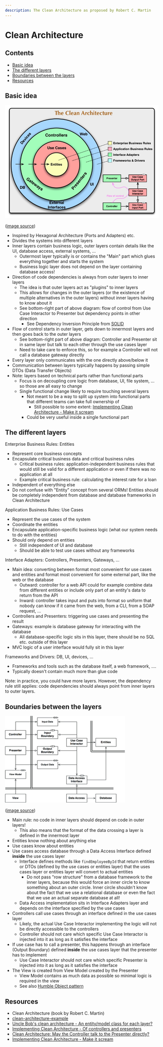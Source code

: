 ```yaml
---
description: The Clean Architecture as proposed by Robert C. Martin
---
```


# Clean Architecture

## Contents

-   [Basic idea](#basic-idea)
-   [The different layers](#the-different-layers)
-   [Boundaries between the layers](#boundaries-between-the-layers)
-   [Resources](#resources)

## Basic idea

![Clean Architecture](_img/Clean-Architecture/clean-architecture.jpg)

([image source](https://blog.cleancoder.com/uncle-bob/2012/08/13/the-clean-architecture.html))

-   Inspired by Hexagonal Architecture (Ports and Adapters) etc.
-   Divides the systems into different layers
-   Inner layers contain business logic, outer layers contain details like the UI, database access, external systems, ...
    -   Outermost layer typically is or contains the "Main" part which glues everything together and starts the system
    -   Business logic layer does not depend on the layer containing database access!
-   Direction of code dependencies is always from outer layers to inner layers
    -   The idea is that outer layers act as "plugins" to inner layers
    -   This allows for changes in the outer layers (or the existence of multiple alternatives in the outer layers) without inner layers having to know about it
    -   See bottom-right part of above diagram: flow of control from Use Case Interactor to Presenter but dependency points in other direction
        -   See Dependency Inversion Principle from [SOLID](../oo-design/SOLID-principles.md)
-   Flow of control starts in outer layer, gets down to innermost layers and then goes back to the outer layers
    -   See bottom-right part of above diagram: Controller and Presenter sit in same layer but talk to each other through the use cases layer
    -   Need to take care to enforce this, so for example a Controller will not call a database gateway directly
-   Every layer only communicates with the one directly above/below it
-   Communication between layers typically happens by passing simple DTOs (Data Transfer Objects)
-   Note: layers based on technical parts rather than functional parts
    -   Focus is on decoupling core logic from database, UI, file system, ... so those are all easy to change
    -   Single functional change likely to require touching several layers
        -   Not meant to be a way to split up system into functional parts that different teams can take full ownership of
            -   Still possible to some extent: [Implementing Clean Architecture - Make it scream](http://www.plainionist.net/Implementing-Clean-Architecture-Scream/)
        -   Could be very useful inside a single functional part

## The different layers

Enterprise Business Rules: Entities

-   Represent core business concepts
-   Encapsulate critical business data and critical business rules
    -   Critical business rules: application-independent business rules that would still be valid for a different application or even if there was no application at all
    -   Example critical business rule: calculating the interest rate for a loan
-   Independent of everything else
-   Do not confuse with "Entity" concept from several ORMs! Entities should be completely independent from database and database frameworks in Clean Architecture

Application Business Rules: Use Cases

-   Represent the use cases of the system
-   Coordinate the entities
-   Encapsulate application-specific business logic (what our system needs to do with the entities)
-   Should only depend on entities
    -   Still independent of UI and database
    -   Should be able to test use cases without any frameworks

Interface Adapters: Controllers, Presenters, Gateways, ...

-   Main idea: converting between format most convenient for use cases and entities and format most convenient for some external part, like the web or the database
    -   Outward: controller for a web API could for example combine data from different entities or include only part of an entity's data to return from the API
    -   Inward: controller takes input and puts into format so uniform that nobody can know if it came from the web, from a CLI, from a SOAP request, ...
-   Controllers and Presenters: triggering use cases and presenting the result
-   Gateways: example is database gateway for interacting with the database
    -   All database-specific logic sits in this layer, there should be no SQL etc. outside of this layer
-   MVC logic of a user interface would fully sit in this layer

Frameworks and Drivers: DB, UI, devices, ...

-   Frameworks and tools such as the database itself, a web framework, ....
-   Typically doesn't contain much more than glue code

Note: in practice, you could have more layers. However, the dependency rule still applies: code dependencies should always point from inner layers to outer layers.

## Boundaries between the layers

![Clean Architecture](_img/Clean-Architecture/clean-architecture-boundaries.jpg)

([image source](https://softwareengineering.stackexchange.com/questions/380251/clean-architecture-what-is-the-view-model))

-   Main rule: no code in inner layers should depend on code in outer layers!
    -   This also means that the format of the data crossing a layer is defined in the innermost layer
-   Entities know nothing about anything else
-   Use cases know about entities
-   Use cases access database through a Data Access Interface defined **inside** the use cases layer
    -   Interface defines methods like `findEmployeeById` that return entities or DTOs (defined by the use cases or entities layer) that the uses cases layer or entities layer will convert to actual entities
        -   Do not pass "row structure" from a database framework to the inner layers, because this would force an inner circle to know something about an outer circle. Inner circle shouldn't know about the fact that we use a relational database or even the fact that we use an actual separate database at all!
    -   Data Access implementation sits in Interface Adapters layer and depends on the interface specified by the use cases
-   Controllers call use cases through an interface defined in the use cases layer
    -   Likely, the actual Use Case Interactor implementing the logic will not be directly accessible to the controllers
    -   Controller should not care which specific Use Case Interactor is injected into it as long as it satisfies the interface
-   If use case has to call a presenter, this happens through an interface (Output Boundary) defined **inside** the use cases layer that the presenter has to implement
    -   Use Case Interactor should not care which specific Presenter is injected into it as long as it satisfies the interface
-   The View is created from View Model created by the Presenter
    -   View Model contains as much data as possible so minimal logic is required in the view
    -   See also [Humble Object pattern](../Humble-Object-pattern.md)

## Resources

-   Clean Architecture (book by Robert C. Martin)
-   [clean-architecture-example](https://github.com/mattia-battiston/clean-architecture-example)
-   [Uncle Bob's clean architecture - An entity/model class for each layer?](https://softwareengineering.stackexchange.com/questions/303478/uncle-bobs-clean-architecture-an-entity-model-class-for-each-layer)
-   [Implementing Clean Architecture - Of controllers and presenters](http://www.plainionist.net/Implementing-Clean-Architecture-Controller-Presenter/)
-   [Clean Architecture: May the Controller talk to the Presenter directly?](https://softwareengineering.stackexchange.com/questions/388379/clean-architecture-may-the-controller-talk-to-the-presenter-directly)
-   [Implementing Clean Architecture - Make it scream](http://www.plainionist.net/Implementing-Clean-Architecture-Scream/)
